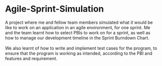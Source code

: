 # Agile-Sprint-Simulation
A project where me and fellow team members simulated what it would be like to work on an application in an agile environment, for one sprint. Me and the team learnt how to select PBIs to work on for a sprint, as well as how to manage our development timeline in the Sprint Burndown Chart. <br><br>
We also learnt of how to write and implement test cases for the program, to ensure that the program is working as intended, according to the PBI and features and requirement.
